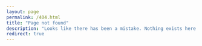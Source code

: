 ```yaml
---
layout: page
permalink: /404.html
title: "Page not found"
description: "Looks like there has been a mistake. Nothing exists here."
redirect: true
---
```


<script>
document.addEventListener("DOMContentLoaded", () => {
  const path = window.location.pathname.slice(1); // Remove leading "/"

  fetch("urlshortener.json")
    .then(response => {
      if (!response.ok) {
        throw new Error("Could not load the URL map.");
      }
      return response.json();
    })
    .then(map => {
      if (map[path]) {
        // Redirect to the mapped URL
        window.location.href = map[path];
      } else {
        // Show "not found" message; redirect handled by include.php
        showNotFoundMessage();
      }
    })
    .catch(() => {
      // If JSON fails to load, also show "not found" message
      showNotFoundMessage();
    });

  function showNotFoundMessage() {
  const notFoundEl = document.getElementById("notfound");
  if (notFoundEl) {
    notFoundEl.innerHTML = `
      <p>Short URL not found. You will be redirected to the 
      <a href="/">home page</a> in 3 seconds...</p> <a href="urlshortener.json">test</a>
    `;
    notFoundEl.style.display = "block";
  }
}


});
</script>
<meta http-equiv="refresh" content="3;url=/" />
<div id="notfound"></div>
